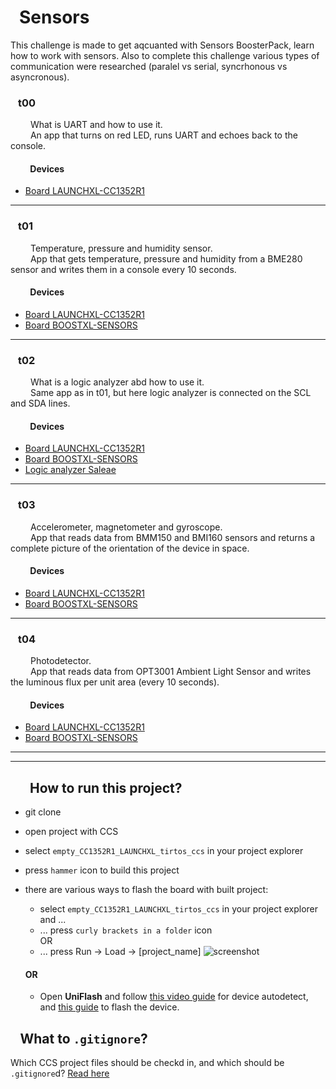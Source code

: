 # &ensp;Sensors
This challenge is made to get aqcuanted with Sensors BoosterPack, learn how to work with sensors. Also to complete this challenge various types of communication were researched (paralel vs serial, syncrhonous vs asyncronous).

### &ensp; <b> t00 </b>
&ensp;&ensp;&ensp;&ensp;  What is UART and how to use it.<br/>
&ensp;&ensp;&ensp;&ensp; An app that turns on red LED, runs UART and echoes back to the console.
#### &ensp;&ensp;&ensp;&ensp; <b> Devices</b>
 - [Board LAUNCHXL-CC1352R1](https://www.ti.com/tool/LAUNCHXL-CC1352R1#description)
---

### &ensp; t01
 &ensp;&ensp;&ensp;&ensp; Temperature, pressure and humidity sensor. <br/>
 &ensp;&ensp;&ensp;&ensp; App that gets temperature, pressure and humidity from a BME280 sensor and writes them in a console every 10 seconds.
 #### &ensp;&ensp;&ensp;&ensp; <b> Devices</b>
 - [Board LAUNCHXL-CC1352R1](https://www.ti.com/tool/LAUNCHXL-CC1352R1#description)
 - [Board BOOSTXL-SENSORS](https://www.ti.com/tool/BOOSTXL-SENSORS)
---

### &ensp; t02
 &ensp;&ensp;&ensp;&ensp; What is a logic analyzer abd how to use it. <br/>
 &ensp;&ensp;&ensp;&ensp; Same app as in t01, but here logic analyzer is connected on the SCL and SDA lines.
  #### &ensp;&ensp;&ensp;&ensp; <b> Devices</b>
 - [Board LAUNCHXL-CC1352R1](https://www.ti.com/tool/LAUNCHXL-CC1352R1#description)
 - [Board BOOSTXL-SENSORS](https://www.ti.com/tool/BOOSTXL-SENSORS)
 - [Logic analyzer Saleae](https://arduino.ua/prod651-logicheskii-analizator-saleae-8-kanalov)
---

### &ensp; t03
 &ensp;&ensp;&ensp;&ensp; Accelerometer, magnetometer and gyroscope. <br/>
 &ensp;&ensp;&ensp;&ensp; App that reads data from BMM150 and BMI160 sensors and returns a complete picture of the orientation of the device in space.
 #### &ensp;&ensp;&ensp;&ensp; <b> Devices</b>
 - [Board LAUNCHXL-CC1352R1](https://www.ti.com/tool/LAUNCHXL-CC1352R1#description)
 - [Board BOOSTXL-SENSORS](https://www.ti.com/tool/BOOSTXL-SENSORS)
---

### &ensp; t04
 &ensp;&ensp;&ensp;&ensp; Photodetector. <br/>
 &ensp;&ensp;&ensp;&ensp; App that reads data from OPT3001 Ambient Light Sensor and writes the luminous flux per unit area (every 10 seconds).
 #### &ensp;&ensp;&ensp;&ensp; <b> Devices</b>
 - [Board LAUNCHXL-CC1352R1](https://www.ti.com/tool/LAUNCHXL-CC1352R1#description)
 - [Board BOOSTXL-SENSORS](https://www.ti.com/tool/BOOSTXL-SENSORS)
---
---

 ## &ensp; &ensp;  <b> How to run this project? </b>
 - git clone
 - open project with CCS
 - select `empty_CC1352R1_LAUNCHXL_tirtos_ccs` in your project explorer
 - press `hammer` icon to build this project
 - there are various ways to flash the board with built project:
    - select `empty_CC1352R1_LAUNCHXL_tirtos_ccs` in your project explorer and ...
   - ... press `curly brackets in a folder` icon
   </br>OR
   - ... press Run -> Load -> [project_name]
![screenshot](https://user-images.githubusercontent.com/54025456/109845882-43b68980-7c56-11eb-97dd-72f7ce694c9f.png)

   #### OR
   - Open <b>UniFlash</b> and follow [this video guide](https://www.youtube.com/watch?v=V3-xcRmu5S0&t=51s) for device autodetect, and [this guide](http://software-dl.ti.com/ccs/esd/uniflash/docs/v5_0/quick_start_guide/uniflash_quick_start_guide.html) to flash the device.

## &ensp;  What to `.gitignore`?
Which CCS project files should be checkd in, and which should be `.gitignore`d? [Read here](https://software-dl.ti.com/ccs/esd/documents/sdto_ccs_source-control.html)

